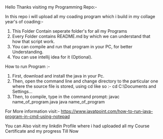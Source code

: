 Hello Thanks visiting my Programming Repo:-


In this repo i will upload all my coading program which i build in my collage year's of coading:-

1) This Folder Contain seperate folder's for all my Programs
2) Every Folder contains README.md by which we can understand that how that script work.
3) You can compile and run that program in your PC, for better Understanding.
4) You can use intellij idea for it (Optional).


How to run Program :-

1) First, download and install the java in your Pc.
3) Then, open the command line and change directory to the particular one where the source file is stored, using cd like so :-
                cd C:\Documents and Settings\...
3) Then, to compile, type in the command prompt:
                javac name_of_program.java
                java name_of_program

For More information visit:- https://www.javatpoint.com/how-to-run-java-program-in-cmd-using-notepad

You can Also visit my linkdin Profile where i had uploaded all my Course Certificate and my progress Till Now
